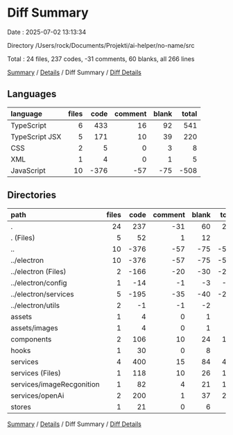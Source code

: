# Diff Summary

Date : 2025-07-02 13:13:34

Directory /Users/rock/Documents/Projekti/ai-helper/no-name/src

Total : 24 files,  237 codes, -31 comments, 60 blanks, all 266 lines

[Summary](results.md) / [Details](details.md) / Diff Summary / [Diff Details](diff-details.md)

## Languages
| language | files | code | comment | blank | total |
| :--- | ---: | ---: | ---: | ---: | ---: |
| TypeScript | 6 | 433 | 16 | 92 | 541 |
| TypeScript JSX | 5 | 171 | 10 | 39 | 220 |
| CSS | 2 | 5 | 0 | 3 | 8 |
| XML | 1 | 4 | 0 | 1 | 5 |
| JavaScript | 10 | -376 | -57 | -75 | -508 |

## Directories
| path | files | code | comment | blank | total |
| :--- | ---: | ---: | ---: | ---: | ---: |
| . | 24 | 237 | -31 | 60 | 266 |
| . (Files) | 5 | 52 | 1 | 12 | 65 |
| .. | 10 | -376 | -57 | -75 | -508 |
| ../electron | 10 | -376 | -57 | -75 | -508 |
| ../electron (Files) | 2 | -166 | -20 | -30 | -216 |
| ../electron/config | 1 | -14 | -1 | -3 | -18 |
| ../electron/services | 5 | -195 | -35 | -40 | -270 |
| ../electron/utils | 2 | -1 | -1 | -2 | -4 |
| assets | 1 | 4 | 0 | 1 | 5 |
| assets/images | 1 | 4 | 0 | 1 | 5 |
| components | 2 | 106 | 10 | 24 | 140 |
| hooks | 1 | 30 | 0 | 8 | 38 |
| services | 4 | 400 | 15 | 84 | 499 |
| services (Files) | 1 | 118 | 10 | 26 | 154 |
| services/imageRecgonition | 1 | 82 | 4 | 21 | 107 |
| services/openAi | 2 | 200 | 1 | 37 | 238 |
| stores | 1 | 21 | 0 | 6 | 27 |

[Summary](results.md) / [Details](details.md) / Diff Summary / [Diff Details](diff-details.md)